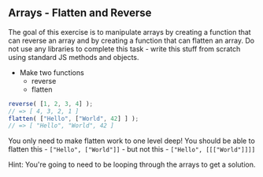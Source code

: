 ## Arrays - Flatten and Reverse

The goal of this exercise is to manipulate arrays by creating a function that can reverse an array and by creating a function that can flatten an array. Do not use any libraries to complete this task - write this stuff from scratch using standard JS methods and objects.

- Make two functions
  - reverse
  - flatten



```js
reverse( [1, 2, 3, 4] );
// => [ 4, 3, 2, 1 ]
flatten( ["Hello", ["World", 42] ] );
// => [ "Hello", "World", 42 ]
```

You only need to make flatten work to one level deep! You should be able to flatten this - ` ["Hello", ["World"]] ` - but not this - ` ["Hello", [[["World"]]]] `

Hint: You're going to need to be looping through the arrays to get a solution.
